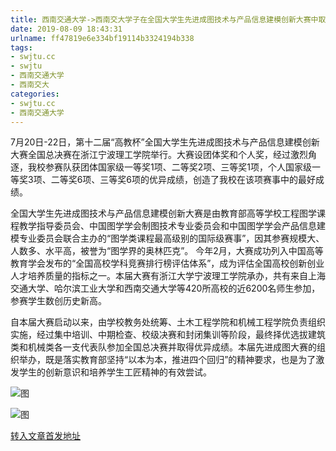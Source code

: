 ```yaml
---
title: 西南交通大学->西南交大学子在全国大学生先进成图技术与产品信息建模创新大赛中取得优异成绩 | swjtu.cc
date: 2019-08-09 18:43:31
urlname: ff47819e6e334bf19114b3324194b338
tags: 
- swjtu.cc
- swjtu
- 西南交通大学
- 西南交大
categories:
- swjtu.cc
- 西南交通大学
---
```



7月20日-22日，第十二届“高教杯”全国大学生先进成图技术与产品信息建模创新大赛全国总决赛在浙江宁波理工学院举行。大赛设团体奖和个人奖，经过激烈角逐，我校参赛队获团体国家级一等奖1项、二等奖2项、三等奖1项，个人国家级一等奖3项、二等奖6项、三等奖6项的优异成绩，创造了我校在该项赛事中的最好成绩。

全国大学生先进成图技术与产品信息建模创新大赛是由教育部高等学校工程图学课程教学指导委员会、中国图学学会制图技术专业委员会和中国图学学会产品信息建模专业委员会联合主办的“图学类课程最高级别的国际级赛事”，因其参赛规模大、人数多、水平高，被誉为“图学界的奥林匹克”。 今年2月，大赛成功列入中国高等教育学会发布的“全国高校学科竞赛排行榜评估体系”，成为评估全国高校创新创业人才培养质量的指标之一。本届大赛有浙江大学宁波理工学院承办，共有来自上海交通大学、哈尔滨工业大学和西南交通大学等420所高校的近6200名师生参加，参赛学生数创历史新高。

自本届大赛启动以来，由学校教务处统筹、土木工程学院和机械工程学院负责组织实施，经过集中培训、中期检查、校级决赛和封闭集训等阶段，最终择优选拔建筑类和机械类各一支代表队参加全国总决赛并取得优异成绩。本届先进成图大赛的组织举办，既是落实教育部坚持“以本为本，推进四个回归”的精神要求，也是为了激发学生的创新意识和培养学生工匠精神的有效尝试。



![图](https://news.swjtu.edu.cn/upload/201907/31/201907311308455415.jpg)

![图](https://news.swjtu.edu.cn/upload/201907/31/201907311309084108.jpg)

[转入文章首发地址](https://news.swjtu.edu.cn/shownews-18723.shtml)